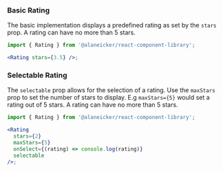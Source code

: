 ### Basic Rating

The basic implementation displays a predefined rating as set by the `stars` prop. A rating can have no more than 5 stars.

```jsx
import { Rating } from '@alaneicker/react-component-library';

<Rating stars={3.5} />;
```

### Selectable Rating

The `selectable` prop allows for the selection of a rating. Use the `maxStars` prop to set the number of stars to display. E.g `maxStars={5}` would set a rating out of 5 stars. A rating can have no more than 5 stars.

```jsx
import { Rating } from '@alaneicker/react-component-library';

<Rating
  stars={2}
  maxStars={5}
  onSelect={(rating) => console.log(rating)}
  selectable
/>;
```
